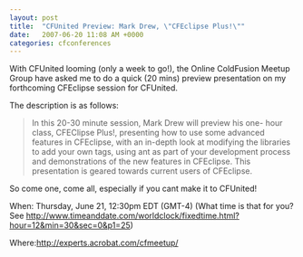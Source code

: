 ```yaml
---
layout: post
title:  "CFUnited Preview: Mark Drew, \"CFEclipse Plus!\""
date:   2007-06-20 11:08 AM +0000
categories: cfconferences
---
```

With CFUnited looming (only a week to go!), the Online ColdFusion Meetup Group have asked me to do a quick (20 mins) preview presentation on my forthcoming CFEclipse session for CFUnited.

The description is as follows:

<blockquote>
In this 20-30 minute session, Mark Drew will preview his one-
hour class, CFEClipse Plus!, presenting how to use some
advanced features in CFEclipse, with an in-depth look at
modifying the libraries to add your own tags, using ant as part
of your development process and demonstrations of the new
features in CFEclipse. This presentation is geared towards
current users of CFEclipse.

</blockquote>

So come one, come all, especially if you cant make it to CFUnited!

When:
Thursday, June 21, 12:30pm EDT (GMT-4) (What time is that
for you? See <a href="http://www.timeanddate.com/worldclock/fixedtime.html?hour=12&min=30&sec=0&p1=25">http://www.timeanddate.com/worldclock/fixedtime.html?hour=12&min=30&sec=0&p1=25</a>)



Where:<a href="http://experts.acrobat.com/cfmeetup/">http://experts.acrobat.com/cfmeetup/</a>